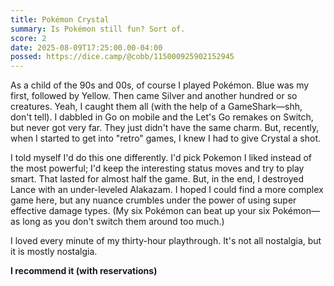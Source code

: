 ```yaml
---
title: Pokémon Crystal
summary: Is Pokémon still fun? Sort of.
score: 2
date: 2025-08-09T17:25:00.00-04:00
possed: https://dice.camp/@cobb/115000925902152945
---
```


As a child of the 90s and 00s, of course I played Pokémon. Blue was my first, followed by Yellow. Then came Silver and another hundred or so creatures. Yeah, I caught them all (with the help of a GameShark—shh, don't tell). I dabbled in Go on mobile and the Let's Go remakes on Switch, but never got very far. They just didn't have the same charm. But, recently, when I started to get into "retro" games, I knew I had to give Crystal a shot. 

I told myself I'd do this one differently. I'd pick Pokemon I liked instead of the most powerful; I'd keep the interesting status moves and try to play smart. That lasted for almost half the game. But, in the end, I destroyed Lance with an under-leveled Alakazam. I hoped I could find a more complex game here, but any nuance crumbles under the power of using super effective damage types. (My six Pokémon can beat up your six Pokémon—as long as you don't switch them around too much.)

I loved every minute of my thirty-hour playthrough. It's not all nostalgia, but it is mostly nostalgia.

**I recommend it (with reservations)**